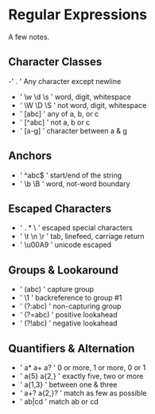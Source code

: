 # Regular Expressions 

A few notes.


## Character Classes

 -' . ' Any character except newline
 - ' \w \d \s ' word, digit, whitespace
 - ' \W \D \S ' not word, digit, whitespace
 - ' [abc] ' any of a, b, or c
 - ' [^abc] ' not a, b or c
 - ' [a-g] ' character between a & g

## Anchors
- ' ^abc$ ' start/end of the string 
- ' \b \B ' word, not-word boundary

## Escaped Characters

- ' \. \* \\ ' escaped special characters
- ' \t \n \r ' tab, linefeed, carriage return
- ' \u00A9 ' unicode escaped

## Groups & Lookaround

- ' (abc) ' capture group
- ' \1 ' backreference to group #1
- ' (?:abc) ' non-capturing group
- ' (?=abc) ' positive lookahead
- ' (?!abc) ' negative lookahead

## Quantifiers & Alternation 

- ' a* a+ a? ' 0 or more, 1 or more, 0 or 1
- ' a{5} a{2,} ' exactly five, two or more
- ' a{1,3} ' between one & three
- ' a+? a{2,}? ' match as few as possible
- ' ab|cd ' match ab or cd
